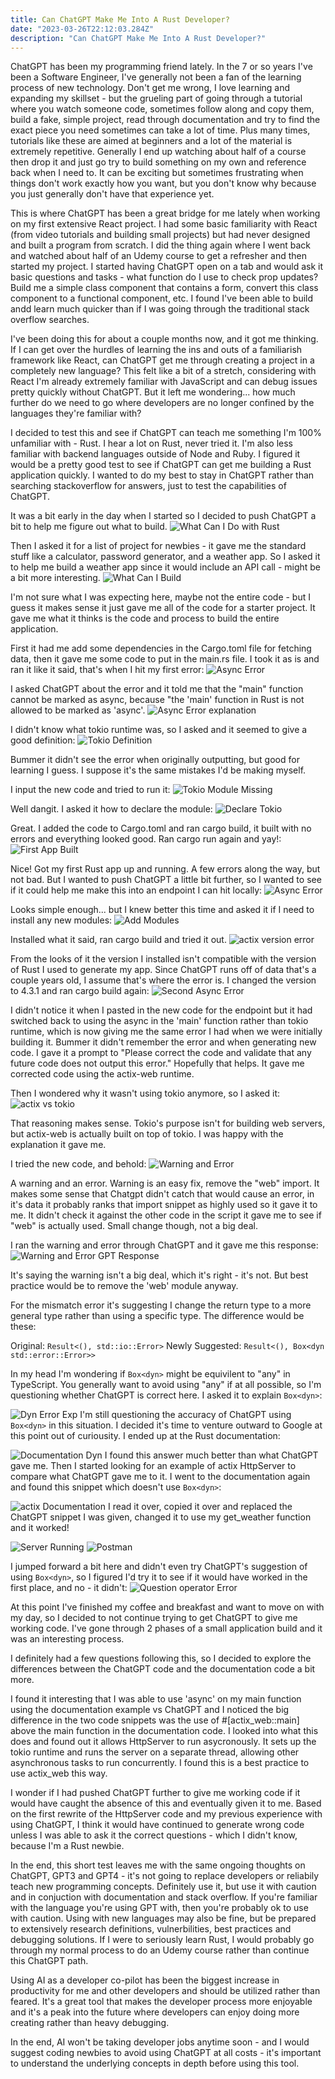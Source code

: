 ```yaml
---
title: Can ChatGPT Make Me Into A Rust Developer?
date: "2023-03-26T22:12:03.284Z"
description: "Can ChatGPT Make Me Into A Rust Developer?"
---
```


ChatGPT has been my programming friend lately. In the 7 or so years I've been a Software Engineer, I've generally not been a fan of the learning process of new technology. Don't get me wrong, I love learning and expanding my skillset - but the grueling part of going through a tutorial where you watch someone code, sometimes follow along and copy them, build a fake, simple project, read through documentation and try to find the exact piece you need sometimes can take a lot of time. Plus many times, tutorials like these are aimed at beginners and a lot of the material is extremely repetitive. Generally I end up watching about half of a course then drop it and just go try to build something on my own and reference back when I need to. It can be exciting but sometimes frustrating when things don't work exactly how you want, but you don't know why because you just generally don't have that experience yet. 

This is where ChatGPT has been a great bridge for me lately when working on my first extensive React project. I had some basic familiarity with React (from video tutorials and building small projects) but had never designed and built a program from scratch. I did the thing again where I went back and watched about half of an Udemy course to get a refresher and then started my project. I started having ChatGPT open on a tab and would ask it basic questions and tasks - what function do I use to check prop updates? Build me a simple class component that contains a form, convert this class component to a functional component, etc. I found I've been able to build andd learn much quicker than if I was going through the traditional stack overflow searches.

I've been doing this for about a couple months now, and it got me thinking. If I can get over the hurdles of learning the ins and outs of a familiarish framework like React, can ChatGPT get me through creating a project in a completely new language? This felt like a bit of a stretch, considering with React I'm already extremely familiar with JavaScript and can debug issues pretty quickly without ChatGPT. But it left me wondering... how much further do we need to go where developers are no longer confined by the languages they're familiar with?

I decided to test this and see if ChatGPT can teach me something I'm 100% unfamiliar with - Rust. I hear a lot on Rust, never tried it. I'm also less familiar with backend languages outside of Node and Ruby. I figured it would be a pretty good test to see if ChatGPT can get me building a Rust application quickly. I wanted to do my best to stay in ChatGPT rather than searching stackoverflow for answers, just to test the capabilities of ChatGPT.

It was a bit early in the day when I started so I decided to push ChatGPT a bit to help me figure out what to build.
![What Can I Do with Rust](./1.png)

Then I asked it for a list of project for newbies - it gave me the standard stuff like a calculator, password generator, and a weather app. So I asked it to help me build a weather app since it would include an API call - might be a bit more interesting. 
![What Can I Build](./2.png)

I'm not sure what I was expecting here, maybe not the entire code - but I guess it makes sense it just gave me all of the code for a starter project. It gave me what it thinks is the code and process to build the entire application. 

First it had me add some dependencies in the Cargo.toml file for fetching data, then it gave me some code to put in the main.rs file. I took it as is and ran it like it said, that's when I hit my first error:
![Async Error](./3.png)

I asked ChatGPT about the error and it told me that the "main" function cannot be marked as async, because "the 'main' function in Rust is not allowed to be marked as 'async'. 
![Async Error explanation](./4.png)

I didn't know what tokio runtime was, so I asked and it seemed to give a good definition: 
![Tokio Definition](./5.png)

Bummer it didn't see the error when originally outputting, but good for learning I guess. I suppose it's the same mistakes I'd be making myself. 

I input the new code and tried to run it:
![Tokio Module Missing](./6.png)

Well dangit. I asked it how to declare the module:
![Declare Tokio](./7.png)

Great. I added the code to Cargo.toml and ran cargo build, it built with no errors and everything looked good. Ran cargo run again and yay!:
![First App Built](./9.png)

Nice! Got my first Rust app up and running. A few errors along the way, but not bad. But I wanted to push ChatGPT a little bit further, so I wanted to see if it could help me make this into an endpoint I can hit locally:
![Async Error](./10.png)

Looks simple enough... but I knew better this time and asked it if I need to install any new modules:
![Add Modules](./11.png)

Installed what it said, ran cargo build and tried it out.
![actix version error](./12.png)

From the looks of it the version I installed isn't compatible with the version of Rust I used to generate my app. Since ChatGPT runs off of data that's a couple years old, I assume that's where the error is. I changed the version to 4.3.1 and ran cargo build again:
![Second Async Error](./13.png)

I didn't notice it when I pasted in the new code for the endpoint but it had switched back to using the async in the 'main' function rather than tokio runtime, which is now giving me the same error I had when we were initially building it. Bummer it didn't remember the error and when generating new code. I gave it a prompt to "Please correct the code and validate that any future code does not output this error." Hopefully that helps. It gave me corrected code using the actix-web runtime.

Then I wondered why it wasn't using tokio anymore, so I asked it:
![actix vs tokio](./14.png)

That reasoning makes sense. Tokio's purpose isn't for building web servers, but actix-web is actually built on top of tokio. I was happy with the explanation it gave me. 

I tried the new code, and behold:
![Warning and Error](./15.png)

A warning and an error. Warning is an easy fix, remove the "web" import. It makes some sense that Chatgpt didn't catch that would cause an error, in it's data it probably ranks that import snippet as highly used so it gave it to me. It didn't check it against the other code in the script it gave me to see if "web" is actually used. Small change though, not a big deal.

I ran the warning and error through ChatGPT and it gave me this response:
![Warning and Error GPT Response](./16.png)

It's saying the warning isn't a big deal, which it's right - it's not. But best practice would be to remove the 'web' module anyway.

For the mismatch error it's suggesting I change the return type to a more general type rather than using a specific type. The difference would be these:

Original:  `Result<(), std::io::Error>`
Newly Suggested:  `Result<(), Box<dyn std::error::Error>>`

In my head I'm wondering if `Box<dyn>` might be equivilent to "any" in TypeScript. You generally want to avoid using "any" if at all possible, so I'm questioning whether ChatGPT is correct here. I asked it to explain `Box<dyn>`:

![Dyn Error Exp](./17.png)
I'm still questioning the accuracy of ChatGPT using `Box<dyn>` in this situation. I decided it's time to venture outward to Google at this point out of curiousity. I ended up at the Rust documentation:

![Documentation Dyn](./18.png)
I found this answer much better than what ChatGPT gave me. Then I started looking for an example of actix HttpServer to compare what ChatGPT gave me to it. I went to the documentation again and found this snippet which doesn't use `Box<dyn>`:

![actix Documentation](./19.png)
I read it over, copied it over and replaced the ChatGPT snippet I was given, changed it to use my get_weather function and it worked!

![Server Running](./20.png)
![Postman](./21.png)

I jumped forward a bit here and didn't even try ChatGPT's suggestion of using `Box<dyn>`, so I figured I'd try it to see if it would have worked in the first place, and no - it didn't:
![Question operator Error](./22.png)

At this point I've finished my coffee and breakfast and want to move on with my day, so I decided to not continue trying to get ChatGPT to give me working code. I've gone through 2 phases of a small application build and it was an interesting process.

I definitely had a few questions following this, so I decided to explore the differences between the ChatGPT code and the documentation code a bit more. 

I found it interesting that I was able to use 'async' on my main function using the documentation example vs ChatGPT and I noticed the big difference in the two code snippets was the use of #[actix_web::main] above the main function in the documentation code. I looked into what this does and found out it allows HttpServer to run asycronously. It sets up the tokio runtime and runs the server on a separate thread, allowing other asynchronous tasks to run concurrently. I found this is a best practice to use actix_web this way. 

I wonder if I had pushed ChatGPT further to give me working code if it would have caught the absence of this and eventually given it to me. Based on the first rewrite of the HttpServer code and my previous experience with using ChatGPT, I think it would have continued to generate wrong code unless I was able to ask it the correct questions - which I didn't know, because I'm a Rust newbie. 

In the end, this short test leaves me with the same ongoing thoughts on ChatGPT, GPT3 and GPT4 - it's not going to replace developers or reliabily teach new programming concepts. Definitely use it, but use it with caution and in conjuction with documentation and stack overflow. If you're familiar with the language you're using GPT with, then you're probably ok to use with caution. Using with new languages may also be fine, but be prepared to extensively research definitions, vulnerbilities, best practices and debugging solutions. If I were to seriously learn Rust, I would probably go through my normal process to do an Udemy course rather than continue this ChatGPT path. 

Using AI as a developer co-pilot has been the biggest increase in productivity for me and other developers and should be utilized rather than feared. It's a great tool that makes the developer process more enjoyable and it's a peak into the future where developers can enjoy doing more creating rather than heavy debugging. 

In the end, AI won't be taking developer jobs anytime soon - and I would suggest coding newbies to avoid using ChatGPT at all costs - it's important to understand the underlying concepts in depth before using this tool.


